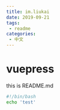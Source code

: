 ```yaml
---
title: im.liukai
date: 2019-09-21
tags:
 - readme
categories:
 - 中文
---
```


# vuepress

this is README.md

```sh
#!/bin/bash
echo 'test'
```